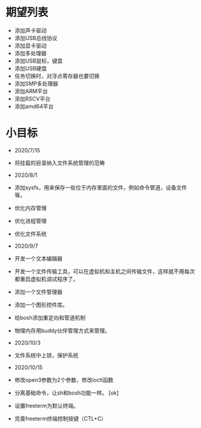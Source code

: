 # 期望列表
* 添加声卡驱动
* 添加USB总线协议
* 添加显卡驱动
* 添加多处理器
* 添加USB鼠标，键盘
* 添加USB硬盘
* 任务切换时，对浮点寄存器也要切换
* 添加SMP多处理器
* 添加ARM平台
* 添加RSCV平台
* 添加amd64平台

# 小目标
* 2020/7/15
* 将挂载的目录纳入文件系统管理的范畴
* 2020/8/1
* 添加sysfs，用来保存一些位于内存里面的文件，例如命令管道，设备文件等。
* 优化内存管理
* 优化进程管理
* 优化文件系统
* 2020/9/7
* 开发一个文本编辑器
* 开发一个文件传输工具，可以在虚拟机和主机之间传输文件，这样就不用每次都重启虚拟机调试程序了。
* 添加一个文件管理器
* 添加一个图形控件库。
* 给bosh添加重定向和管道机制 
* 物理内存用buddy伙伴管理方式来管理。

* 2020/10/3
* 文件系统中上锁，保护系统
* 2020/10/15
* 修改open3参数为2个参数，修改ioctl函数
* 分离基础命令，让sh和bosh功能一样。 [ok]
* 设置freeterm为默认终端。
* 完善freeterm终端控制按键（CTL+C）